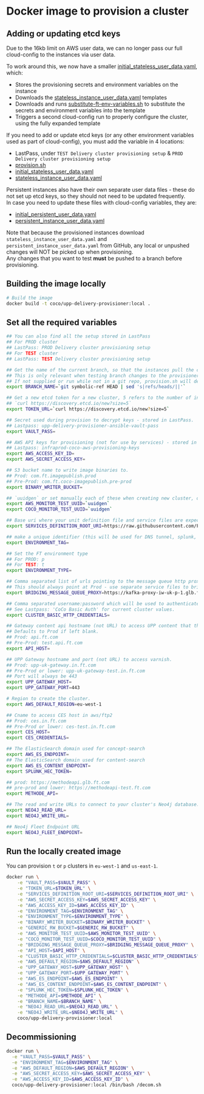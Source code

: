 Docker image to provision a cluster
===================================

Adding or updating etcd keys
----------------------------

Due to the 16kb limit on AWS user data, we can no longer pass our full cloud-config to the instances via user data.

To work around this, we now have a smaller [initial_stateless_user_data.yaml](https://github.com/Financial-Times/upp-provisioners/blob/master/upp-delivery-provisioner/ansible/userdata/initial_stateless_user_data.yaml), which:

* Stores the provisioning secrets and environment variables on the instance
* Downloads the [stateless_instance_user_data.yaml](https://github.com/Financial-Times/upp-provisioners/blob/master/upp-delivery-provisioner/ansible/userdata/stateless_instance_user_data.yaml) templates
* Downloads and runs [substitute-ft-env-variables.sh](https://github.com/Financial-Times/upp-provisioners/blob/master/upp-pub-provisioner/sh/substitute-ft-env-variables.sh) to substitute the secrets and environment variables into the template
* Triggers a second cloud-config run to properly configure the cluster, using the fully expanded template

If you need to add or update etcd keys (or any other environment variables used as part of cloud-config), you must add the variable in 4 locations:

* LastPass, under `TEST Delivery cluster provisioning setup` & `PROD Delivery cluster provisioning setup`
* [provision.sh](https://github.com/Financial-Times/upp-provisioners/blob/master/upp-delivery-provisioner/provision.sh)
* [initial_stateless_user_data.yaml](https://github.com/Financial-Times/upp-provisioners/blob/master/upp-delivery-provisioner/ansible/userdata/initial_stateless_user_data.yaml)
* [stateless_instance_user_data.yaml](https://github.com/Financial-Times/upp-provisioners/blob/master/upp-delivery-provisioner/ansible/userdata/stateless_instance_user_data.yaml)

Persistent instances also have their own separate user data files - these do not set up etcd keys, so they should not need to be updated frequently.  
In case you need to update these files with cloud-config variables, they are:
* [initial_persistent_user_data.yaml](https://github.com/Financial-Times/upp-provisioners/blob/master/upp-delivery-provisioner/ansible/userdata/initial_persistent_user_data.yaml)
* [persistent_instance_user_data.yaml](https://github.com/Financial-Times/upp-provisioners/blob/master/upp-delivery-provisioner/ansible/userdata/persistent_instance_user_data.yaml)

Note that because the provisioned instances download `stateless_instance_user_data.yaml` and `persistent_instance_user_data.yaml` from GitHub, any local or unpushed changes will NOT be picked up when provisioning.  
Any changes that you want to test **must** be pushed to a branch before provisioning.

Building the image locally
--------------------------

```bash
# Build the image
docker build -t coco/upp-delivery-provisioner:local .
```


Set all the required variables
------------------------------

```bash
## You can also find all the setup stored in LastPass
## For PROD cluster
## LastPass: PROD Delivery cluster provisioning setup
## For TEST cluster
## LastPass: TEST Delivery cluster provisioning setup

## Get the name of the current branch, so that the instances pull the correct user data templates
## This is only relevant when testing branch changes to the provisioner itself - not required for normal provisioning
## If not supplied or run while not in a git repo, provision.sh will default to master
export BRANCH_NAME=`git symbolic-ref HEAD | sed 's|refs/heads/||'`

## Get a new etcd token for a new cluster, 5 refers to the number of initial boxes in the cluster:
## `curl https://discovery.etcd.io/new?size=5`
export TOKEN_URL=`curl https://discovery.etcd.io/new?size=5`

## Secret used during provision to decrypt keys - stored in LastPass.
## Lastpass: upp-delivery-provisioner-ansible-vault-pass
export VAULT_PASS=

## AWS API keys for provisioning (not for use by services) - stored in LastPass.
## Lastpass: infraprod-coco-aws-provisioning-keys
export AWS_ACCESS_KEY_ID=
export AWS_SECRET_ACCESS_KEY=

## S3 bucket name to write image binaries to.
## Prod: com.ft.imagepublish.prod
## Pre-Prod: com.ft.coco-imagepublish.pre-prod
export BINARY_WRITER_BUCKET=

## `uuidgen` or set manually each of these when creating new cluster, otherwise: they will be automatically generated during the cluster setup (in this case it is not required to pass them at `docker run`)
export AWS_MONITOR_TEST_UUID=`uuidgen`
export COCO_MONITOR_TEST_UUID=`uuidgen`

## Base uri where your unit definition file and service files are expected to be.
export SERVICES_DEFINITION_ROOT_URI=https://raw.githubusercontent.com/Financial-Times/up-service-files/master/

## make a unique identifier (this will be used for DNS tunnel, splunk, AWS tags)
export ENVIRONMENT_TAG=

## Set the FT environment type
## For PROD: p
## For TEST: t
export ENVIRONMENT_TYPE=

## Comma separated list of urls pointing to the message queue http proxy instances used to bridge platforms(UCS and coco).
## This should always point at Prod - use separate service files to bridge from Test into lower environments.
export BRIDGING_MESSAGE_QUEUE_PROXY=https://kafka-proxy-iw-uk-p-1.glb.ft.com,https://kafka-proxy-iw-uk-p-2.glb.ft.com

## Comma separated username:password which will be used to authenticate(Basic auth) when connecting to the cluster over https.
## See Lastpass: 'CoCo Basic Auth' for current cluster values.
export CLUSTER_BASIC_HTTP_CREDENTIALS=

## Gateway content api hostname (not URL) to access UPP content that the cluster read endpoints (e.g. CPR & CPR-preview) are mapped to.
## Defaults to Prod if left blank.
## Prod: api.ft.com
## Pre-Prod: test.api.ft.com
export API_HOST=

## UPP Gateway hostname and port (not URL) to access varnish.
## Prod: upp-uk-gateway.in.ft.com
## Pre-Prod or lower: upp-uk-gateway-test.in.ft.com
## Port will always be 443
export UPP_GATEWAY_HOST=
export UPP_GATEWAY_PORT=443

# Region to create the cluster.
export AWS_DEFAULT_REGION=eu-west-1

## Cname to access CES host in aws/ftp2
## Prod: ces.in.ft.com
## Pre-Prod or lower: ces-test.in.ft.com
export CES_HOST=
export CES_CREDENTIALS=

## The ElasticSearch domain used for concept-search
export AWS_ES_ENDPOINT=
## The ElasticSearch domain used for content-search
export AWS_ES_CONTENT_ENDPOINT=
export SPLUNK_HEC_TOKEN=

## prod: https://methodeapi.glb.ft.com
## pre-prod and lower: https://methodeapi-test.ft.com
export METHODE_API=

## The read and write URLs to connect to your cluster's Neo4j database.
export NEO4J_READ_URL=
export NEO4J_WRITE_URL=

## Neo4j Fleet Endpoint URL
export NEO4J_FLEET_ENDPOINT=
```


Run the locally created image
-----------------------------

You can provision `t` or `p` clusters in `eu-west-1` and `us-east-1`.

```bash
docker run \
    -e "VAULT_PASS=$VAULT_PASS" \
    -e "TOKEN_URL=$TOKEN_URL" \
    -e "SERVICES_DEFINITION_ROOT_URI=$SERVICES_DEFINITION_ROOT_URI" \
    -e "AWS_SECRET_ACCESS_KEY=$AWS_SECRET_ACCESS_KEY" \
    -e "AWS_ACCESS_KEY_ID=$AWS_ACCESS_KEY_ID" \
    -e "ENVIRONMENT_TAG=$ENVIRONMENT_TAG" \
    -e "ENVIRONMENT_TYPE=$ENVIRONMENT_TYPE" \
    -e "BINARY_WRITER_BUCKET=$BINARY_WRITER_BUCKET" \
    -e "GENERIC_RW_BUCKET=$GENERIC_RW_BUCKET" \
    -e "AWS_MONITOR_TEST_UUID=$AWS_MONITOR_TEST_UUID" \
    -e "COCO_MONITOR_TEST_UUID=$COCO_MONITOR_TEST_UUID" \
    -e "BRIDGING_MESSAGE_QUEUE_PROXY=$BRIDGING_MESSAGE_QUEUE_PROXY" \
    -e "API_HOST=$API_HOST" \
    -e "CLUSTER_BASIC_HTTP_CREDENTIALS=$CLUSTER_BASIC_HTTP_CREDENTIALS" \
    -e "AWS_DEFAULT_REGION=$AWS_DEFAULT_REGION" \
    -e "UPP_GATEWAY_HOST=$UPP_GATEWAY_HOST" \
    -e "UPP_GATEWAY_PORT=$UPP_GATEWAY_PORT" \
    -e "AWS_ES_ENDPOINT=$AWS_ES_ENDPOINT" \
    -e "AWS_ES_CONTENT_ENDPOINT=$AWS_ES_CONTENT_ENDPOINT" \
    -e "SPLUNK_HEC_TOKEN=$SPLUNK_HEC_TOKEN" \
    -e "METHODE_API=$METHODE_API" \
    -e "BRANCH_NAME=$BRANCH_NAME" \
    -e "NEO4J_READ_URL=$NEO4J_READ_URL" \
    -e "NEO4J_WRITE_URL=$NEO4J_WRITE_URL" \
    coco/upp-delivery-provisioner:local
```

Decommissioning
---------------

```bash
docker run \
  -e "VAULT_PASS=$VAULT_PASS" \
  -e "ENVIRONMENT_TAG=$ENVIRONMENT_TAG" \
  -e "AWS_DEFAULT_REGION=$AWS_DEFAULT_REGION" \
  -e "AWS_SECRET_ACCESS_KEY=$AWS_SECRET_ACCESS_KEY" \
  -e "AWS_ACCESS_KEY_ID=$AWS_ACCESS_KEY_ID" \
  coco/upp-delivery-provisioner:local /bin/bash /decom.sh

```
